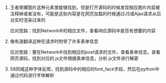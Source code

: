 1. 王者荣耀图片这种元素里能够找到，但是打开源码的时候发现相应图片内容被注释掉或者没有，可能是这些内容是在网页加载的时候通过JS或Ajax请求从后台实时渲染过来的

   应对思路：找到Network中的相应文件，查看响应源码中是否有想要的内容

2. 像有道翻译这种在请求时附带了许多表单信息

   应对思路：要在Network中找到相应的post请求的文件，查看表单信息。查看网页源码，找到对应的.js文件根据表单信息，分析.js文件进行解密

3. 58同城这种字体反爬，找到源码中的相应的font_face字段，然后在python中通过代码进行字体解析

